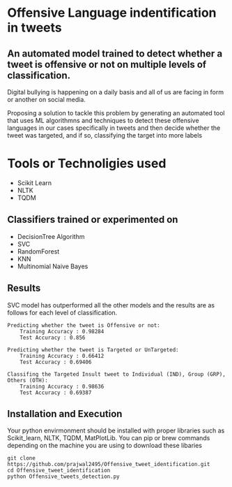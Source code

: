 # Offensive Language indentification in tweets
## An automated model trained to detect whether a tweet is offensive or not on multiple levels of classification.

Digital bullying is happening on a daily basis and all of us are facing in form or another on social media. 

Proposing a solution to tackle this problem by generating an automated tool that uses ML algorithmns and techniques to detect these offensive languages in our cases specifically in tweets and then decide whether the tweet was targeted, and if so, classifying the target into more labels 

# Tools or Technoligies used 
- Scikit Learn
- NLTK
- TQDM

## Classifiers trained or experimented on 

- DecisionTree Algorithm
- SVC
- RandomForest
- KNN
- Multinomial Naive Bayes

## Results
SVC model has outperformed all the other models and the results are as follows for each level of classification.

	Predicting whether the tweet is Offensive or not:
		Training Accuracy : 0.98284
		Test Accuracy : 0.856

	Predicting whether the tweet is Targeted or UnTargeted:
		Training Accuracy : 0.66412
		Test Accuracy : 0.69406

	Classifing the Targeted Insult tweet to Individual (IND), Group (GRP), Others (OTH):
		Training Accuracy : 0.98636
		Test Accuracy : 0.69387


## Installation and Execution

Your python envirmonment should be installed with proper libraries such as Scikit_learn, NLTK, TQDM, MatPlotLib. You can pip or brew commands depending on the machine you are using to download these libaries

	git clone https://github.com/prajwal2495/Offensive_tweet_identification.git
	cd Offensive_tweet_identification
	python Offensive_tweets_detection.py




